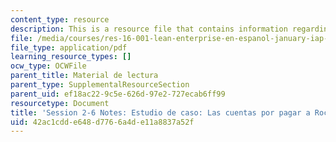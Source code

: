 ```yaml
---
content_type: resource
description: This is a resource file that contains information regarding session 2-6.
file: /media/courses/res-16-001-lean-enterprise-en-espanol-january-iap-2012/42ac1cdde648d7766a4de11a8837a52f_MITRES_16_001IAP12_2-6_Cas.pdf
file_type: application/pdf
learning_resource_types: []
ocw_type: OCWFile
parent_title: Material de lectura
parent_type: SupplementalResourceSection
parent_uid: ef18ac22-9c5e-626d-97e2-727ecab6ff99
resourcetype: Document
title: 'Session 2-6 Notes: Estudio de caso: Las cuentas por pagar a Rockwell Collins'
uid: 42ac1cdd-e648-d776-6a4d-e11a8837a52f
---
```


